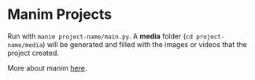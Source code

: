 # Manim Projects

Run with ````manim project-name/main.py````.
A **media** folder (````cd project-name/media````) will be generated and filled with the images or videos that the project created.

More about manim [here](https://www.manim.community/).
